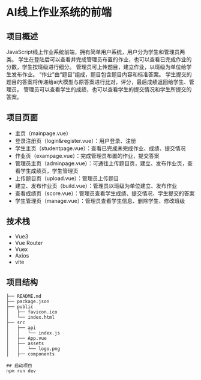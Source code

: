 # AI线上作业系统的前端

## 项目概述
JavaScript线上作业系统前端，拥有简单用户系统，用户分为学生和管理员两类。
学生在登陆后可以查看并完成管理员布置的作业，也可以查看已完成作业的分数，学生按班级进行细分。
管理员可上传题目，建立作业，以班级为单位给学生发布作业。
“作业”由“题目”组成，题目包含题目内容和标准答案。
学生提交的题目的答案将传递给ai大模型与原答案进行比对，评分，最后成绩返回给学生、管理员。
管理员可以查看学生的成绩，也可以查看学生的提交情况和学生所提交的答案。

## 项目页面
- 主页（mainpage.vue）
- 登录注册页（login&register.vue）：用户登录、注册
- 学生主页（studentpage.vue）：查看已完成未完成作业、成绩、提交情况
- 作业页（exampage.vue）：完成管理员布置的作业，提交答案
- 管理员主页（adminpage.vue）：可通往上传题目页，建立、发布作业页，查看学生成绩页，学生管理页
- 上传题目页（upload.vue）：管理员上传题目
- 建立、发布作业页（build.vue）：管理员以班级为单位建立、发布作业
- 查看成绩页（score.vue）：管理员查看学生成绩、提交情况、学生提交的答案
- 学生管理页（manage.vue）：管理员查看学生信息、删除学生、修改班级

## 技术栈
- Vue3
- Vue Router
- Vuex
- Axios
- vite

## 项目结构 
```
├── README.md
├── package.json
├── public
│   ├── favicon.ico
│   └── index.html
├── src
│   ├── api
│   │   └── index.js
│   ├── App.vue
│   ├── assets
│   │   └── logo.png
│   ├── components                   

## 启动项目
npm run dev

